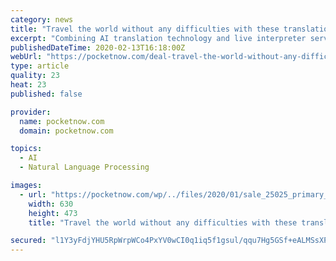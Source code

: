 ```yaml
---
category: news
title: "Travel the world without any difficulties with these translation devices"
excerpt: "Combining AI translation technology and live interpreter service, the ONE Mini Pocket Multilingual Assistant is an excellent lifestyle gadget. Record and translate 12 different languages in real-time."
publishedDateTime: 2020-02-13T16:18:00Z
webUrl: "https://pocketnow.com/deal-travel-the-world-without-any-difficulties-with-these-translation-devices"
type: article
quality: 23
heat: 23
published: false

provider:
  name: pocketnow.com
  domain: pocketnow.com

topics:
  - AI
  - Natural Language Processing

images:
  - url: "https://pocketnow.com/wp/../files/2020/01/sale_25025_primary_image.jpg"
    width: 630
    height: 473
    title: "Travel the world without any difficulties with these translation devices"

secured: "l1Y3yFdjYHU5RpWrpWCo4PxYV0wCI0q1iq5f1gsul/qqu7Hg5GSf+eALMSsXPdFm/ZwB8iYlfZk2oMIaERA86l54Noyv6P5iwSzAVfCneBvkH/W2f9d9U6/qXTd7i0tPF24DpRpAQlkm+6z+7py2XLAAMS96GrMJSMI9jkGDVrEQZAOWR65RMdoAjqr9kVJxkR4WMpJ3ccIfxAx1Iatx1KE4gwNPG/1p/LVpjhoQpvIydC2JDLzqIXY/N8/bu3ATFhdplHKbiS9igon+SjdyKETc4bBE/cI90V+LS7bphqChiSnaoWtvKz2EVxf1o/2f;XFJU7wgcH/a0zWjIm3oBow=="
---
```


